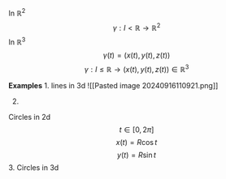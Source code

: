 In $\mathbb{R}^2$
$$\gamma: I < \mathbb{R} \to \mathbb{R}^2$$
In $\mathbb{R}^3$
$$\gamma(t) = (x(t),y(t),z(t))$$
$$\gamma: I \leq \mathbb{R} \to (x(t),y(t),z(t)) \in \mathbb{R}^3$$

**Examples**
1.
lines in 3d
![[Pasted image 20240916110921.png]]

2.
Circles in 2d
$$t \in [0,2\pi]$$
$$x(t) = R\cos t$$
$$y(t) = R\sin t$$
3.
Circles in 3d
